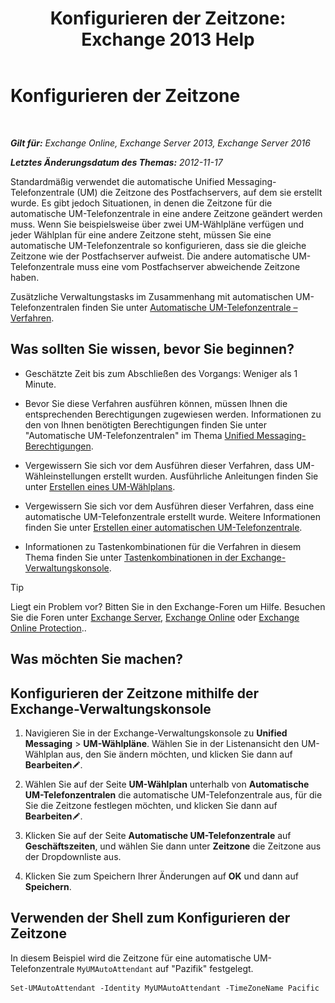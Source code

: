 ﻿---
title: 'Konfigurieren der Zeitzone: Exchange 2013 Help'
TOCTitle: Konfigurieren der Zeitzone
ms:assetid: 30d769e1-3657-4622-bc9a-643c63cf46d9
ms:mtpsurl: https://technet.microsoft.com/de-de/library/Aa997162(v=EXCHG.150)
ms:contentKeyID: 50554785
ms.date: 04/24/2018
mtps_version: v=EXCHG.150
ms.translationtype: HT
---

# Konfigurieren der Zeitzone

 

_**Gilt für:** Exchange Online, Exchange Server 2013, Exchange Server 2016_

_**Letztes Änderungsdatum des Themas:** 2012-11-17_

Standardmäßig verwendet die automatische Unified Messaging-Telefonzentrale (UM) die Zeitzone des Postfachservers, auf dem sie erstellt wurde. Es gibt jedoch Situationen, in denen die Zeitzone für die automatische UM-Telefonzentrale in eine andere Zeitzone geändert werden muss. Wenn Sie beispielsweise über zwei UM-Wählpläne verfügen und jeder Wählplan für eine andere Zeitzone steht, müssen Sie eine automatische UM-Telefonzentrale so konfigurieren, dass sie die gleiche Zeitzone wie der Postfachserver aufweist. Die andere automatische UM-Telefonzentrale muss eine vom Postfachserver abweichende Zeitzone haben.

Zusätzliche Verwaltungstasks im Zusammenhang mit automatischen UM-Telefonzentralen finden Sie unter [Automatische UM-Telefonzentrale – Verfahren](https://technet.microsoft.com/de-de/library/JJ822155(v=EXCHG.150)).

## Was sollten Sie wissen, bevor Sie beginnen?

  - Geschätzte Zeit bis zum Abschließen des Vorgangs: Weniger als 1 Minute.

  - Bevor Sie diese Verfahren ausführen können, müssen Ihnen die entsprechenden Berechtigungen zugewiesen werden. Informationen zu den von Ihnen benötigten Berechtigungen finden Sie unter "Automatische UM-Telefonzentralen" im Thema [Unified Messaging-Berechtigungen](unified-messaging-permissions-exchange-2013-help.md).

  - Vergewissern Sie sich vor dem Ausführen dieser Verfahren, dass UM-Wähleinstellungen erstellt wurden. Ausführliche Anleitungen finden Sie unter [Erstellen eines UM-Wählplans](https://technet.microsoft.com/de-de/library/Bb123819(v=EXCHG.150)).

  - Vergewissern Sie sich vor dem Ausführen dieser Verfahren, dass eine automatische UM-Telefonzentrale erstellt wurde. Weitere Informationen finden Sie unter [Erstellen einer automatischen UM-Telefonzentrale](https://technet.microsoft.com/de-de/library/Aa998875(v=EXCHG.150)).

  - Informationen zu Tastenkombinationen für die Verfahren in diesem Thema finden Sie unter [Tastenkombinationen in der Exchange-Verwaltungskonsole](keyboard-shortcuts-in-the-exchange-admin-center-exchange-online-protection-help.md).


> [!TIP]
> Liegt ein Problem vor? Bitten Sie in den Exchange-Foren um Hilfe. Besuchen Sie die Foren unter <A href="https://go.microsoft.com/fwlink/p/?linkid=60612">Exchange Server</A>, <A href="https://go.microsoft.com/fwlink/p/?linkid=267542">Exchange Online</A> oder <A href="https://go.microsoft.com/fwlink/p/?linkid=285351">Exchange Online Protection</A>..



## Was möchten Sie machen?

## Konfigurieren der Zeitzone mithilfe der Exchange-Verwaltungskonsole

1.  Navigieren Sie in der Exchange-Verwaltungskonsole zu **Unified Messaging** \> **UM-Wählpläne**. Wählen Sie in der Listenansicht den UM-Wählplan aus, den Sie ändern möchten, und klicken Sie dann auf **Bearbeiten**![Bearbeitungssymbol](images/Bb124582.6f53ccb2-1f13-4c02-bea0-30690e6ea71d(EXCHG.150).gif "Bearbeitungssymbol").

2.  Wählen Sie auf der Seite **UM-Wählplan** unterhalb von **Automatische UM-Telefonzentralen** die automatische UM-Telefonzentrale aus, für die Sie die Zeitzone festlegen möchten, und klicken Sie dann auf **Bearbeiten**![Bearbeitungssymbol](images/Bb124582.6f53ccb2-1f13-4c02-bea0-30690e6ea71d(EXCHG.150).gif "Bearbeitungssymbol").

3.  Klicken Sie auf der Seite **Automatische UM-Telefonzentrale** auf **Geschäftszeiten**, und wählen Sie dann unter **Zeitzone** die Zeitzone aus der Dropdownliste aus.

4.  Klicken Sie zum Speichern Ihrer Änderungen auf **OK** und dann auf **Speichern**.

## Verwenden der Shell zum Konfigurieren der Zeitzone

In diesem Beispiel wird die Zeitzone für eine automatische UM-Telefonzentrale `MyUMAutoAttendant` auf "Pazifik" festgelegt.

    Set-UMAutoAttendant -Identity MyUMAutoAttendant -TimeZoneName Pacific

